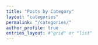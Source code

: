 ```yaml
---
title: "Posts by Category"
layout: "categories"
permalink: "/categories/"
author_profile: true
entries_layout: #"grid" or "list"
---
```

